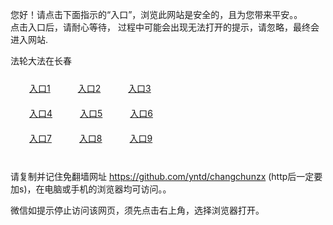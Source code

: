 您好！请点击下面指示的“入口”，浏览此网站是安全的，且为您带来平安。。 <br/>
点击入口后，请耐心等待， 过程中可能会出现无法打开的提示，请忽略，最终会进入网站. </br>

法轮大法在长春<br/>
<div style="padding:10px"><a style="margin:20px" target="_blank" href="https://d1p88n7o0uo6ly.cloudfront.net/2Qpsp?dnchvnxo" id="ccLink1" rel="nofollow">入口1</a> <a target="_blank" style="margin:20px" href="https://dr8wgty2x8rki.cloudfront.net/2Qpsp?ghdglkul" id="ccLink2" rel="nofollow">入口2</a> <a style="margin:20px" target="_blank" href="https://dpskh4s09bj9u.cloudfront.net/2Qpsp?zkauzba" id="ccLink3" rel="nofollow">入口3</a></div>

<div style="padding:10px" ><a style="margin:20px" target="_blank" href="https://d1p88n7o0uo6ly.cloudfront.net/2Qpsp?dnchvnxo" id="ccLink4" rel="nofollow">入口4</a> <a style="margin:20px" href="https://dr8wgty2x8rki.cloudfront.net/2Qpsp?ghdglkul" target="_blank" id="ccLink5" rel="nofollow">入口5</a> <a style="margin:20px" href="https://dpskh4s09bj9u.cloudfront.net/2Qpsp?zkauzba" target="_blank" id="ccLink6" rel="nofollow">入口6</a></div>

<div style="padding:10px"><a style="margin:20px" target="_blank" href="https://d1p88n7o0uo6ly.cloudfront.net/2Qpsp?dnchvnxo" id="ccLink7" rel="nofollow">入口7</a> <a style="margin:20px" href="https://dr8wgty2x8rki.cloudfront.net/2Qpsp?ghdglkul" target="_blank" id="ccLink8" rel="nofollow">入口8</a> <a style="margin:20px" target="_blank" href="https://dpskh4s09bj9u.cloudfront.net/2Qpsp?zkauzba" id="ccLink9" rel="nofollow">入口9</a></div>

<br/>



请复制并记住免翻墙网址 https://github.com/yntd/changchunzx (http后一定要加s)，在电脑或手机的浏览器均可访问。。<br/>

微信如提示停止访问该网页，须先点击右上角，选择浏览器打开。
